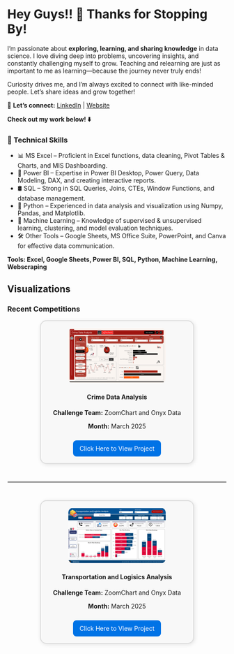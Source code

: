 # **Hey Guys!!** 👋 Thanks for Stopping By!  

I’m passionate about **exploring, learning, and sharing knowledge** in data science. I love diving deep into problems, uncovering insights, and constantly challenging myself to grow. Teaching and relearning are just as important to me as learning—because the journey never truly ends!  

Curiosity drives me, and I’m always excited to connect with like-minded people. Let’s share ideas and grow together!  

📌 **Let’s connect:**  [LinkedIn](https://www.linkedin.com/in/abhilashjoseofficial/) |  [Website](http://abhilashjose.com/)  

**Check out my work below! ⬇️**

### 📍 Technical Skills 
* 📊 MS Excel – Proficient in Excel functions, data cleaning, Pivot Tables & Charts, and MIS Dashboarding.
* 📐 Power BI – Expertise in Power BI Desktop, Power Query, Data Modeling, DAX, and creating interactive reports.
* 🛢️ SQL – Strong in SQL Queries, Joins, CTEs, Window Functions, and database management.
* 🐍 Python – Experienced in data analysis and visualization using Numpy, Pandas, and Matplotlib.
* 🤖 Machine Learning – Knowledge of supervised & unsupervised learning, clustering, and model evaluation techniques.
* 🛠️ Other Tools – Google Sheets, MS Office Suite, PowerPoint, and Canva for effective data communication.
  
**Tools: Excel, Google Sheets, Power BI, SQL, Python, Machine Learning, Webscraping**  

## **Visualizations**  
 
### **Recent Competitions**  

<div style="display: flex; gap: 20px; flex-wrap: wrap; justify-content: center;">
    <!-- Project 1 -->
    <div style="border: 2px solid #ddd; padding: 15px; border-radius: 15px; background: #f8f8f8; width: 320px; text-align: center; box-shadow: 2px 2px 10px rgba(0, 0, 0, 0.1);">
        <img src="https://raw.githubusercontent.com/Abhilash-Jose/Visualizations_Images/refs/heads/main/Crime%20Data%20Analysis.jpg" alt="Crime Data Analysis" style="width: 70%; height: auto; border-radius: 12px;">
        <h4>Crime Data Analysis</h4>
        <p><strong>Challenge Team:</strong> ZoomChart and Onyx Data</p>
        <p><strong>Month:</strong> March 2025</p>
        <a href="https://app.powerbi.com/view?r=eyJrIjoiMTQyYTNhYWUtNjQ2Yi00ZjhiLTg0YmItMWU2MDc1MDQ5MWFkIiwidCI6IjQ2NTRiNmYxLTBlNDctNDU3OS1hOGExLTAyZmU5ZDk0M2M3YiIsImMiOjl9" target="_blank" style="display: inline-block; padding: 10px 15px; background: #0073e6; color: white; text-decoration: none; border-radius: 8px; margin-top: 10px;">Click Here to View Project</a>
    </div>
 
<hr style="width: 100%; border: 1px solid #ddd; margin: 20px 0;">
 
<div style="display: flex; gap: 20px; flex-wrap: wrap; justify-content: center;">
    <!-- Project 2 -->
    <div style="border: 2px solid #ddd; padding: 15px; border-radius: 15px; background: #f8f8f8; width: 320px; text-align: center; box-shadow: 2px 2px 10px rgba(0, 0, 0, 0.1);">
        <img src="https://raw.githubusercontent.com/Abhilash-Jose/Visualizations_Images/refs/heads/main/Transportation%20Logistics%20Tracking.jpg" alt="Transportation and Logistics" style="width: 70%; height: auto; border-radius: 12px;">
        <h4>Transportation and Logisics Analysis</h4>
        <p><strong>Challenge Team:</strong> ZoomChart and Onyx Data</p>
        <p><strong>Month:</strong> March 2025</p>
        <a href="https://app.powerbi.com/view?r=eyJrIjoiNDk0NTJlZjktMzYxNy00NDQzLWFmMjYtMDc2ZWZjNzM5ZWIwIiwidCI6IjQ2NTRiNmYxLTBlNDctNDU3OS1hOGExLTAyZmU5ZDk0M2M3YiIsImMiOjl9" target="_blank" style="display: inline-block; padding: 10px 15px; background: #0073e6; color: white; text-decoration: none; border-radius: 8px; margin-top: 10px;">Click Here to View Project</a>
    </div>
    
<!-- ## **Databases**   -->
<!--## **Machine Learning & AI**  r -->
<!-- ## **Excel**  -->





 
  

